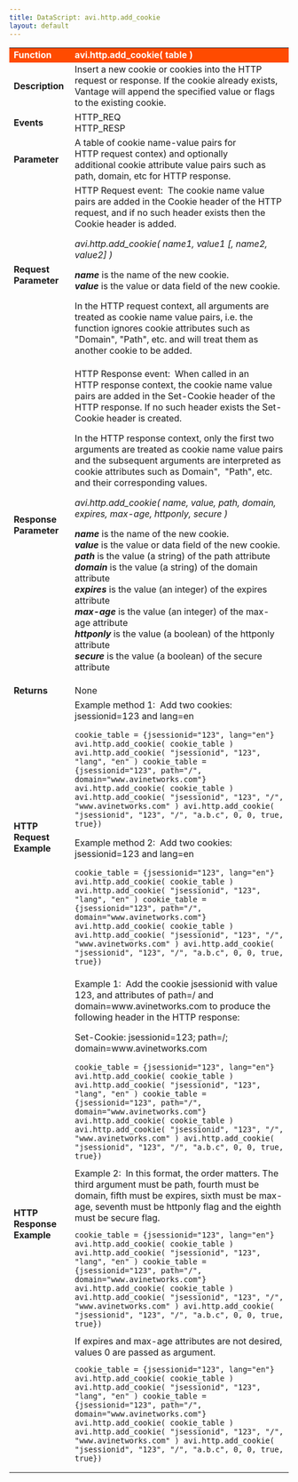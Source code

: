 ```yaml
---
title: DataScript: avi.http.add_cookie
layout: default
---
```

<table class="table table-hover"> 
 <tbody> 
  <tr bgcolor="ff4b00"> 
   <td width="100"> <font size="3" color="white"><strong>Function</strong></font> </td> 
   <td width="600"><font color="white"><b>avi.http.add_cookie( table )</b></font></td> 
  </tr> 
  <tr> 
   <td width="100"> <font size="3"><strong>Description</strong></font> </td> 
   <td width="600">Insert a new cookie or cookies into the HTTP request or response. If the cookie already exists, Vantage will append the specified value or flags to the existing cookie.</td> 
  </tr> 
  <tr> 
   <td width="100"> <font size="3"><strong>Events</strong></font> </td> 
   <td width="600">HTTP_REQ<br> HTTP_RESP</td> 
  </tr> 
  <tr> 
   <td width="100"> <font size="3"><strong>Parameter</strong></font> </td> 
   <td width="600">A&nbsp;table of cookie name-value pairs for HTTP&nbsp;request contex) and optionally additional&nbsp;cookie attribute value pairs such as path, domain, etc for HTTP&nbsp;response.</td> 
  </tr> 
  <tr> 
   <td width="100"> <font size="3"><strong>Request Parameter</strong></font> </td> 
   <td width="600">HTTP Request event: &nbsp;The cookie name value pairs are added in the&nbsp;Cookie header of the HTTP request, and if no such header exists then the Cookie header is added.<p></p> <p><em>avi.http.add_cookie( name1, value1 [, name2, value2] )</em></p> <p><strong><em>name</em></strong> is the name of the new cookie.<br> <strong><em>value</em></strong> is the value or data field of the new cookie.</p> <p>In the HTTP request context, all arguments are treated as cookie name value pairs, i.e. the function&nbsp;ignores cookie attributes such as "Domain", "Path", etc. and will treat them as another cookie to be added.</p></td> 
  </tr> 
  <tr> 
   <td width="100"> <font size="3"><strong>Response Parameter</strong></font> </td> 
   <td width="600">HTTP Response event: &nbsp;When called in an HTTP&nbsp;response context, the cookie name value pairs are added in the&nbsp;Set-Cookie header of the HTTP&nbsp;response. If no such header exists the Set-Cookie header is created.<p></p> <p>In the HTTP&nbsp;response context, only the first two arguments are treated as cookie name value&nbsp;pairs and the subsequent arguments are interpreted as cookie attributes such as Domain", &nbsp;"Path", etc. and their corresponding values.</p> <p><em>avi.http.add_cookie( name, value, path, domain, expires, max-age, httponly, secure )</em></p> <p><em><strong>name</strong></em> is the name of the new cookie.<br> <strong><em>value</em></strong> is the value or data field of the new cookie.<br> <strong><em>path</em></strong> is the value (a string) of the path attribute<br> <strong><em>domain</em></strong> is the value (a string) of the domain attribute<br> <strong><em>expires</em></strong> is the value (an integer) of the expires attribute<br> <strong><em>max-age</em></strong> is the value (an integer) of the max-age attribute<br> <strong><em>httponly</em></strong> is the value (a boolean) of the httponly attribute<br> <strong><em>secure</em></strong> is the value (a boolean) of the secure attribute</p></td> 
  </tr> 
  <tr> 
   <td width="100"> <font size="3"><strong>Returns</strong></font> </td> 
   <td width="600">None</td> 
  </tr> 
  <tr> 
   <td width="100"> <font size="3"><strong>HTTP Request Example</strong></font> </td> 
   <td width="600">Example method 1: &nbsp;Add two cookies: jsessionid=123 and lang=en<p></p> 
    <!-- Crayon Syntax Highlighter v2.7.1 --> <pre><code class="language-lua">cookie_table = {jsessionid="123", lang="en"}
avi.http.add_cookie( cookie_table ) avi.http.add_cookie( "jsessionid", "123", "lang", "en" ) cookie_table = {jsessionid="123", path="/", domain="www.avinetworks.com"}
avi.http.add_cookie( cookie_table ) avi.http.add_cookie( "jsessionid", "123", "/", "www.avinetworks.com" ) avi.http.add_cookie( "jsessionid", "123", "/", "a.b.c", 0, 0, true, true})</code></pre> 
    <!-- [Format Time: 0.0016 seconds] --> <p> Example method 2: &nbsp;Add two cookies: jsessionid=123 and lang=en</p> 
    <!-- Crayon Syntax Highlighter v2.7.1 --> <pre><code class="language-lua">cookie_table = {jsessionid="123", lang="en"}
avi.http.add_cookie( cookie_table ) avi.http.add_cookie( "jsessionid", "123", "lang", "en" ) cookie_table = {jsessionid="123", path="/", domain="www.avinetworks.com"}
avi.http.add_cookie( cookie_table ) avi.http.add_cookie( "jsessionid", "123", "/", "www.avinetworks.com" ) avi.http.add_cookie( "jsessionid", "123", "/", "a.b.c", 0, 0, true, true})</code></pre> 
    <!-- [Format Time: 0.0016 seconds] --> <p> </p></td> 
  </tr> 
  <tr> 
   <td width="100"> <font size="3"><strong>HTTP Response Example</strong></font> </td> 
   <td width="600">Example 1: &nbsp;Add the cookie jsessionid with value 123, and attributes of path=/ and domain=www.avinetworks.com to produce the following header in the HTTP&nbsp;response:<p></p> <p>Set-Cookie: jsessionid=123; path=/; domain=www.avinetworks.com<br> 
     <!-- Crayon Syntax Highlighter v2.7.1 --> </p><pre><code class="language-lua">cookie_table = {jsessionid="123", lang="en"}
avi.http.add_cookie( cookie_table ) avi.http.add_cookie( "jsessionid", "123", "lang", "en" ) cookie_table = {jsessionid="123", path="/", domain="www.avinetworks.com"}
avi.http.add_cookie( cookie_table ) avi.http.add_cookie( "jsessionid", "123", "/", "www.avinetworks.com" ) avi.http.add_cookie( "jsessionid", "123", "/", "a.b.c", 0, 0, true, true})</code></pre> 
    <!-- [Format Time: 0.0016 seconds] --> <span style="font-weight: 400;">Example 2: &nbsp;In this format, the order matters. The third argument must be path, fourth must be domain, fifth must be expires,&nbsp;sixth must be max-age, seventh must be httponly flag and the eighth must be secure flag.<br> 
     <!-- Crayon Syntax Highlighter v2.7.1 --> <pre><code class="language-lua">cookie_table = {jsessionid="123", lang="en"}
avi.http.add_cookie( cookie_table ) avi.http.add_cookie( "jsessionid", "123", "lang", "en" ) cookie_table = {jsessionid="123", path="/", domain="www.avinetworks.com"}
avi.http.add_cookie( cookie_table ) avi.http.add_cookie( "jsessionid", "123", "/", "www.avinetworks.com" ) avi.http.add_cookie( "jsessionid", "123", "/", "a.b.c", 0, 0, true, true})</code></pre> 
     <!-- [Format Time: 0.0011 seconds] --> <span style="font-weight: 400;">If expires and max-age attributes are not desired, values&nbsp;0 are passed as argument.<br> 
      <!-- Crayon Syntax Highlighter v2.7.1 --> <pre><code class="language-lua">cookie_table = {jsessionid="123", lang="en"}
avi.http.add_cookie( cookie_table ) avi.http.add_cookie( "jsessionid", "123", "lang", "en" ) cookie_table = {jsessionid="123", path="/", domain="www.avinetworks.com"}
avi.http.add_cookie( cookie_table ) avi.http.add_cookie( "jsessionid", "123", "/", "www.avinetworks.com" ) avi.http.add_cookie( "jsessionid", "123", "/", "a.b.c", 0, 0, true, true})</code></pre> 
      <!-- [Format Time: 0.0018 seconds] --> </span></span></td> 
  </tr> 
 </tbody> 
</table>